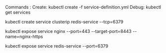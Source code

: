 Commands : 
  Create:
    kubectl create -f service-definition.yml
  Debug:
    kubectl get services

kubectl create service clusterip redis-service --tcp=6379

kubectl expose service nginx --port=443 --target-port=8443 --name=nginx-https

kubectl expose service redis-service --port=6379

